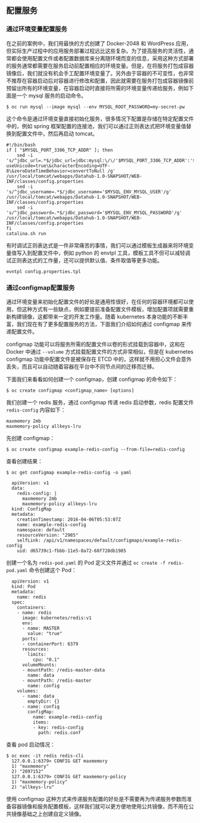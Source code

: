 ## 配置服务
### 通过环境变量配置服务  

在之前的案例中，我们用最快的方式创建了 Docker-2048 和 WordPress 应用，但实际生产过程中的应用服务部署过程远比这些复杂。为了提高服务的灵活性，通常都会使用配置文件或者配置数据库来分离随环境而变的信息，采用这种方式部署的服务通常都需要在服务启动前配置相应的环境变量。但是，在将服务打包成容器镜像后，我们就没有机会手工配置环境变量了。另外由于容器的不可变性，也非常不推荐在容器启动后对容器进行修改和配置，因此就需要在服务打包成容器镜像前预留出所有的环境变量，在容器启动时直接将所需的环境变量传递给服务，例如下面是一个 mysql 服务的启动命令。

```    
$ oc run mysql --image mysql --env MYSQL_ROOT_PASSWORD=my-secret-pw  
``` 
这个命令是通过环境变量直接初始化服务，很多情况下配置是存储在特定配置文件中的，例如 spring 框架配置的连接池，我们可以通过正则表达式把环境变量值替换到配置文件中，然后再启动 tomcat。

```    
#!/bin/bash
if [ "$MYSQL_PORT_3306_TCP_ADDR" ]; then
	sed -i 's/^jdbc_url=.*$/jdbc_url=jdbc:mysql:\/\/'$MYSQL_PORT_3306_TCP_ADDR':'$MYSQL_PORT_3306_TCP_PORT'\/'$MYSQL_ENV_MYSQL_DATABASE'\?useUnicode=true\&characterEncoding=UTF-8\&zeroDateTimeBehavior=convertToNull /g' /usr/local/tomcat/webapps/Datahub-1.0-SNAPSHOT/WEB-INF/classes/config.properties
	sed -i  's/^jdbc_username=.*$/jdbc_username='$MYSQL_ENV_MYSQL_USER'/g' /usr/local/tomcat/webapps/Datahub-1.0-SNAPSHOT/WEB-INF/classes/config.properties
	sed -i 's/^jdbc_password=.*$/jdbc_password='$MYSQL_ENV_MYSQL_PASSWORD'/g' /usr/local/tomcat/webapps/Datahub-1.0-SNAPSHOT/WEB-INF/classes/config.properties
fi
catalina.sh run  
``` 

有时调试正则表达式是一件非常痛苦的事情，我们可以通过模板生成器来将环境变量值写入到配置文件中，例如 python 的 envtpl 工具，模板工具不但可以减轻调试正则表达式的工作量，还可以提供默认值、条件取值等更多功能。

``` 
evntpl config.properties.tpl
``` 

### 通过configmap配置服务

通过环境变量来初始化配置文件的好处是通用性很好，在任何的容器环境都可以使用，但这种方式有一些缺点，例如要提前准备配置文件模板，增加配置项就需要重新构建镜像，这都带来一定的开发工作量。随着 kubernetes 本身功能的不断丰富，我们现在有了更多配置服务的方法，下面我们介绍如何通过 configmap 来传递配置文件。

configmap 功能可以将服务所需的配置文件以卷的形式挂载到容器中，这和在 Docker 中通过 `--volume` 方式挂载配置文件的方式非常相似，但是在 kubernetes configmap 功能中配置文件是被保存在 ETCD 中的，这样就不用担心文件会意外丢失，而且可以自动随着容器在平台中不同节点间的迁移而迁移。

下面我们来看看如何创建一个 configmap，创建 configmap 的命令如下：

``` 
$ oc create configmap <configmap_name> [options]
``` 

我们创建一个 redis 服务，通过 configmap 传递 redis 启动参数，redis 配置文件 `redis-config` 内容如下：

``` 
maxmemory 2mb
maxmemory-policy allkeys-lru
``` 

先创建 configmap：

``` 
$ oc create configmap example-redis-config --from-file=redis-config
```  

查看创建结果：

``` 
$ oc get configmap example-redis-config -o yaml

  apiVersion: v1
  data:
    redis-config: |
      maxmemory 2mb
      maxmemory-policy allkeys-lru
  kind: ConfigMap
  metadata:
    creationTimestamp: 2016-04-06T05:53:07Z
    name: example-redis-config
    namespace: default
    resourceVersion: "2985"
    selfLink: /api/v1/namespaces/default/configmaps/example-redis-config
    uid: d65739c1-fbbb-11e5-8a72-68f728db1985
```  

创建一个名为 `redis-pod.yaml` 的 Pod 定义文件并通过 `oc create -f redis-pod.yaml` 命令创建这个 Pod：

```
  apiVersion: v1
  kind: Pod
  metadata:
    name: redis
  spec:
    containers:
    - name: redis
      image: kubernetes/redis:v1
      env:
      - name: MASTER
        value: "true"
      ports:
      - containerPort: 6379
      resources:
        limits:
          cpu: "0.1"
      volumeMounts:
      - mountPath: /redis-master-data
        name: data
      - mountPath: /redis-master
        name: config
    volumes:
      - name: data
        emptyDir: {}
      - name: config
        configMap:
          name: example-redis-config
          items:
          - key: redis-config
            path: redis.conf
```  

查看 pod 启动情况：

```  
$ oc exec -it redis redis-cli
  127.0.0.1:6379> CONFIG GET maxmemory
  1) "maxmemory"
  2) "2097152"
  127.0.0.1:6379> CONFIG GET maxmemory-policy
  1) "maxmemory-policy"
  2) "allkeys-lru"
```  

使用 configmap 这种方式来传递服务配置的好处是不需要再为传递服务参数而准备容器镜像和服务配置模板，这样我们就可以更方便地使用公共镜像，而不用在公共镜像基础之上创建自定义镜像。